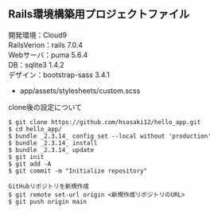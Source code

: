 ## Rails環境構築用プロジェクトファイル
開発環境：Cloud9 \
RailsVerion：rails 7.0.4 \
Webサーバ：puma 5.6.4 \
DB：sqlite3 1.4.2 \
デザイン：bootstrap-sass 3.4.1
 - app/assets/stylesheets/custom.scss


clone後の設定について
```
$ git clone https://github.com/hsasaki12/hello_app.git
$ cd hello_app/
$ bundle _2.3.14_ config set --local without 'production'
$ bundle _2.3.14_ install
$ bundle _2.3.14_ update
$ git init
$ git add -A
$ git commit -m "Initialize repository"

GitHubリポジトリを新規作成
$ git remote set-url origin <新規作成リポジトリのURL>
$ git push origin main
```